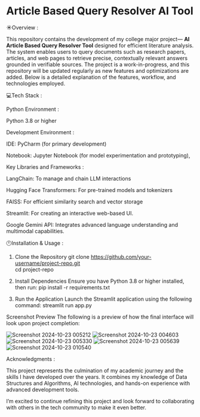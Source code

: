 # Article Based Query Resolver AI Tool

☀️Overview :

This repository contains the development of my college major project— **AI Article Based Query Resolver Tool** designed for efficient literature analysis. The system enables users to query documents such as research papers, articles, and web pages to retrieve precise, contextually relevant answers grounded in verifiable sources.
The project is a work-in-progress, and this repository will be updated regularly as new features and optimizations are added. Below is a detailed explanation of the features, workflow, and technologies employed.

💻Tech Stack :

Python Environment :

Python 3.8 or higher

Development Environment :

IDE: PyCharm (for primary development)

Notebook: Jupyter Notebook (for model experimentation and prototyping),

Key Libraries and Frameworks :

LangChain: To manage and chain LLM interactions

Hugging Face Transformers: For pre-trained models and tokenizers

FAISS: For efficient similarity search and vector storage

Streamlit: For creating an interactive web-based UI.

Google Gemini API: Integrates advanced language understanding and multimodal capabilities.

🕛Installation & Usage :

1. Clone the Repository
git clone https://github.com/your-username/project-repo.git  
cd project-repo

3. Install Dependencies
Ensure you have Python 3.8 or higher installed, then run:
pip install -r requirements.txt

3. Run the Application
Launch the Streamlit application using the following command:
streamlit run app.py  

Screenshot Preview
The following is a preview of how the final interface will look upon project completion:

![Screenshot 2024-10-23 005212](https://github.com/user-attachments/assets/ef630be0-3478-49f5-846c-df0642af8062)
![Screenshot 2024-10-23 004603](https://github.com/user-attachments/assets/8afb8b1c-f00a-4c39-b91e-8810a19d0cbb)
![Screenshot 2024-10-23 005330](https://github.com/user-attachments/assets/4d93c203-3353-43cf-9f26-30345f306672)
![Screenshot 2024-10-23 005639](https://github.com/user-attachments/assets/751d3765-9d66-41be-8a95-2227e9ac19f7)
![Screenshot 2024-10-23 010540](https://github.com/user-attachments/assets/004c64ad-19de-49f6-8efe-5c2d3c1e48b0)

Acknowledgments :

This project represents the culmination of my academic journey and the skills I have developed over the years. It combines my knowledge of Data Structures and Algorithms, AI technologies, and hands-on experience with advanced development tools.

I’m excited to continue refining this project and look forward to collaborating with others in the tech community to make it even better.




